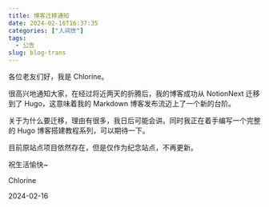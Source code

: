 ```yaml
---
title: 博客迁移通知
date: 2024-02-16T16:37:35
categories: ["人间世"]
tags:
  - 公告
slug: blog-trans
---
```

各位老友们好，我是 Chlorine。

很高兴地通知大家，在经过将近两天的折腾后，我的博客成功从 NotionNext 迁移到了 Hugo，这意味着我的 Markdown 博客发布流迈上了一个新的台阶。

关于为什么要迁移，理由有很多，我日后可能会讲。同时我正在着手编写一个完整的 Hugo 博客搭建教程系列，可以期待一下。

目前原站点项目依然存在，但是仅作为纪念站点，不再更新。

祝生活愉快~

Chlorine

2024-02-16
